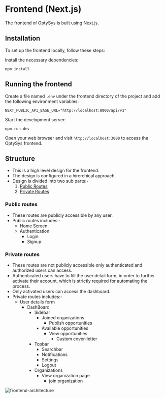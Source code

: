 # Frontend (Next.js)

The frontend of OptySys is built using Next.js.

## Installation

To set up the frontend locally, follow these steps:

Install the necessary dependencies:

```shell
npm install
```

## Running the frontend

Create a file named `.env` under the frontend directory of the project and add the following environment variables:

```env
NEXT_PUBLIC_API_BASE_URL="http://localhost:8000/api/v1"
```

Start the development server:

```shell
npm run dev
```

Open your web browser and visit `http://localhost:3000` to access the OptySys frontend.

## Structure

- This is a high level design for the frontend.
- The design is configured in a hirerchical approach.
- Design is divided into two sub parts:-
    1. [Public Routes](#public-routes)
    2. [Private Routes](#private-routes)

### Public routes

- These routes are publicly accessible by any user.
- Public routes includes:-
  - Home Screen
  - Authentication
    - Login
    - Signup

### Private routes

- These routes are not publicly accessible only authenticated and authorized users can access.
- Authenticated users have to fill the user detail form, in order to further activate their account, which is strictly required for automating the process.
- Only activated users can access the dashboard.
- Private routes includes:-
  - User details form
    - DashBoard
      - Sidebar
        - Joined organizations
          - Publish opportunities
        - Available opportunities
          - View opportunities
            - Custom cover-letter
      - Topbar
        - Searchbar
        - Notifications
        - Settings
        - Logout
      - Organizations
        - View organization page
          - join organization

![frontend-architecture](../.github/images/frontend-architecture.png)
